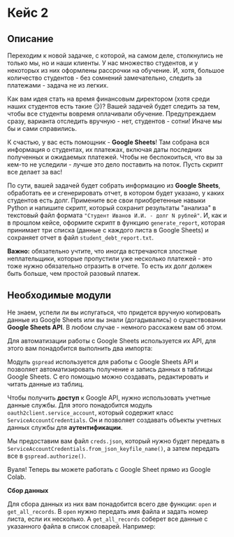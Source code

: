 # Кейс 2

## Описание
Переходим к новой задачке, с которой, на самом деле, столкнулись не только мы, но и наши клиенты. У нас множество студентов, и у некоторых из них оформлены рассрочки на обучение. И, хотя, большое количество студентов - без сомнений замечательно, следить за платежами - задача не из легких.

Как вам идея стать на время финансовым директором (хотя среди наших студентов есть такие 😏)? Вашей задачей будет следить за тем, чтобы все студенты вовремя оплачивали обучение. Предупреждаем сразу, варианта отследить вручную - нет, студентов - сотни! Иначе мы бы и сами справились.

К счастью, у вас есть помощник - **Google Sheets**! Там собрана вся информация о студентах, их платежах, включая даты последних полученных и ожидаемых платежей. Чтобы не беспокоиться, что вы за кем-то не уследили - лучше это дело поставить на поток. Пусть скрипт все делает за вас!

По сути, вашей задачей будет собрать информацию из **Google Sheets**, обработать ее и сгенерировать отчет, в котором будет указано, у каких студентов есть долг. Примените все свои приобретенные навыки Python и напишите скрипт, который сохранит результаты "анализа" в текстовый файл формата `"Студент Иванов И.И. - долг N рублей"`. И, как и в прошлом кейсе, оформите скрипт в функцию `generate_report`, которая принимает три списка (данные с каждого листа в Google Sheets) и сохраняет отчет в файл `student_debt_report.txt`.

**Важно:** обязательно учтите, что иногда встречаются злостные неплательщики, которые пропустили уже несколько платежей - это тоже нужно обязательно отразить в отчете. То есть их долг должен быть больше, чем простой разовый платеж.

## Необходимые модули

Не знаем, успели ли вы испугаться, что придется вручную копировать данные из Google Sheets или вы знали (догадывались) о существовании **Google Sheets API**. В любом случае - немного расскажем вам об этом.

Для автоматизации работы с Google Sheets используется их API, для этого вам понадобится выполнить два импорта:

Модуль `gspread` используется для работы с Google Sheets API и позволяет автоматизировать получение и запись данных в таблицы Google Sheets. С его помощью можно создавать, редактировать и читать данные из таблиц.

Чтобы получить **доступ** к Google API, нужно использовать учетные данные службы. Для этого понадобится модуль `oauth2client.service_account`, который содержит класс `ServiceAccountCredentials`. Он и позволяет создавать объекты учетных данных службы для **аутентификации**.

Мы предоставим вам файл `creds.json`, который нужно будет передать в `ServiceAccountCredentials.from_json_keyfile_name()`, а затем передать все в `gspread.authorize()`.

Вуаля! Теперь вы можете работать с Google Sheet прямо из Google Colab.

**Сбор данных**

Для сбора данных из них вам понадобится всего две функции: `open` и `get_all_records`. В `open` нужно передать имя файла и задать номер листа, если их несколько. А `get_all_records` соберет все данные с указанного файла в список словарей. Например: